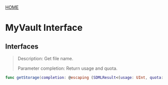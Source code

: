 [HOME](Home.md)
# MyVault Interface #


## Interfaces ##
>Description: 	Get file name.
>
>Parameter completion: Return usage and quota.
>
```Swift
func getStorage(completion: @escaping (SDMLResult<(usage: UInt, quota: UInt)>) -> ())
```
